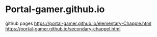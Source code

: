 # Portal-gamer.github.io
github pages
https://portal-gamer.github.io/elementary-Chapple.html
https://portal-gamer.github.io/secondary-chappel.html
